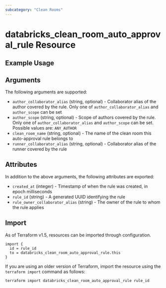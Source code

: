 ```yaml
---
subcategory: "Clean Rooms"
---
```

# databricks_clean_room_auto_approval_rule Resource


## Example Usage


## Arguments
The following arguments are supported:
* `author_collaborator_alias` (string, optional) - Collaborator alias of the author covered by the rule.
  Only one of `author_collaborator_alias` and `author_scope` can be set
* `author_scope` (string, optional) - Scope of authors covered by the rule.
  Only one of `author_collaborator_alias` and `author_scope` can be set. Possible values are: `ANY_AUTHOR`
* `clean_room_name` (string, optional) - The name of the clean room this auto-approval rule belongs to
* `runner_collaborator_alias` (string, optional) - Collaborator alias of the runner covered by the rule

## Attributes
In addition to the above arguments, the following attributes are exported:
* `created_at` (integer) - Timestamp of when the rule was created, in epoch milliseconds
* `rule_id` (string) - A generated UUID identifying the rule
* `rule_owner_collaborator_alias` (string) - The owner of the rule to whom the rule applies

## Import
As of Terraform v1.5, resources can be imported through configuration.
```hcl
import {
  id = rule_id
  to = databricks_clean_room_auto_approval_rule.this
}
```

If you are using an older version of Terraform, import the resource using the `terraform import` command as follows:
```sh
terraform import databricks_clean_room_auto_approval_rule rule_id
```